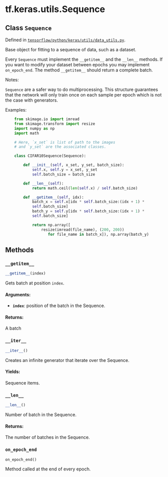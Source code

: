 <div itemscope itemtype="http://developers.google.com/ReferenceObject">
<meta itemprop="name" content="tf.keras.utils.Sequence" />
<meta itemprop="path" content="Stable" />
<meta itemprop="property" content="__getitem__"/>
<meta itemprop="property" content="__iter__"/>
<meta itemprop="property" content="__len__"/>
<meta itemprop="property" content="on_epoch_end"/>
</div>

# tf.keras.utils.Sequence

## Class `Sequence`





Defined in [`tensorflow/python/keras/utils/data_utils.py`](/code/stable/tensorflow/python/keras/utils/data_utils.py).

Base object for fitting to a sequence of data, such as a dataset.

Every `Sequence` must implement the `__getitem__` and the `__len__` methods.
If you want to modify your dataset between epochs you may implement
`on_epoch_end`.
The method `__getitem__` should return a complete batch.

Notes:

`Sequence` are a safer way to do multiprocessing. This structure guarantees
that the network will only train once
 on each sample per epoch which is not the case with generators.

Examples:

```python
    from skimage.io import imread
    from skimage.transform import resize
    import numpy as np
    import math

    # Here, `x_set` is list of path to the images
    # and `y_set` are the associated classes.

    class CIFAR10Sequence(Sequence):

        def __init__(self, x_set, y_set, batch_size):
            self.x, self.y = x_set, y_set
            self.batch_size = batch_size

        def __len__(self):
            return math.ceil(len(self.x) / self.batch_size)

        def __getitem__(self, idx):
            batch_x = self.x[idx * self.batch_size:(idx + 1) *
            self.batch_size]
            batch_y = self.y[idx * self.batch_size:(idx + 1) *
            self.batch_size]

            return np.array([
                resize(imread(file_name), (200, 200))
                   for file_name in batch_x]), np.array(batch_y)
```

## Methods

<h3 id="__getitem__"><code>__getitem__</code></h3>

``` python
__getitem__(index)
```

Gets batch at position `index`.

#### Arguments:

* <b>`index`</b>: position of the batch in the Sequence.


#### Returns:

A batch

<h3 id="__iter__"><code>__iter__</code></h3>

``` python
__iter__()
```

Creates an infinite generator that iterate over the Sequence.

#### Yields:

Sequence items.

<h3 id="__len__"><code>__len__</code></h3>

``` python
__len__()
```

Number of batch in the Sequence.

#### Returns:

The number of batches in the Sequence.

<h3 id="on_epoch_end"><code>on_epoch_end</code></h3>

``` python
on_epoch_end()
```

Method called at the end of every epoch.
    



